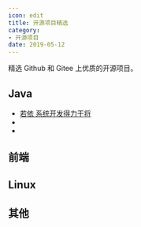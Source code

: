 ```yaml
---
icon: edit
title: 开源项目精选
category: 
- 开源项目
date: 2019-05-12
---
```


精选 Github 和 Gitee 上优质的开源项目。

<!-- more -->

## Java

- [若依 系统开发得力干将](https://gitee.com/y_project)
-
-

## 前端

## Linux

## 其他
